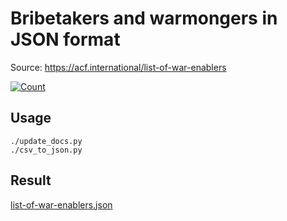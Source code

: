 # Bribetakers and warmongers in JSON format

Source: https://acf.international/list-of-war-enablers

[![Count](https://img.shields.io/badge/count-7561-red)](https://acf.international/list-of-war-enablers)

## Usage

```
./update_docs.py
./csv_to_json.py
```

## Result

[list-of-war-enablers.json](https://raw.githubusercontent.com/sirekanian/list-of-war-enablers/master/list-of-war-enablers.json)
